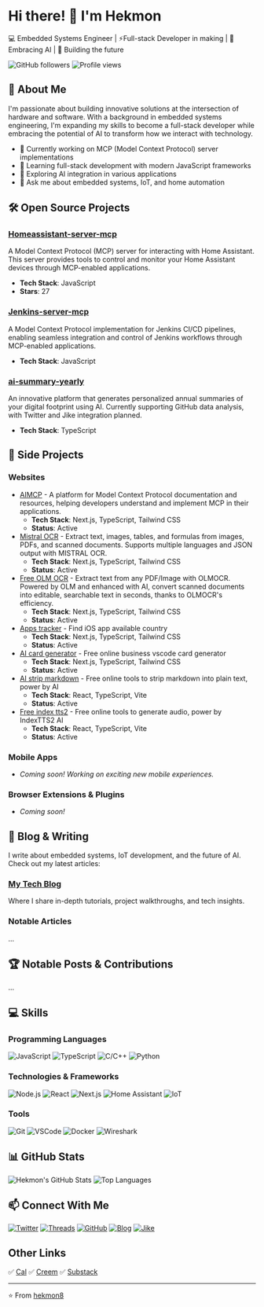 # Hi there! 👋 I'm Hekmon

💻 Embedded Systems Engineer | ⚡Full-stack Developer in making | 🤖 Embracing AI | 🚀 Building the future

![GitHub followers](https://img.shields.io/github/followers/hekmon8?style=social)
![Profile views](https://komarev.com/ghpvc/?username=hekmon8&color=brightgreen)

## 🚀 About Me

I'm passionate about building innovative solutions at the intersection of hardware and software. With a background in embedded systems engineering, I'm expanding my skills to become a full-stack developer while embracing the potential of AI to transform how we interact with technology.

- 🔭 Currently working on MCP (Model Context Protocol) server implementations
- 🌱 Learning full-stack development with modern JavaScript frameworks
- 🤖 Exploring AI integration in various applications
- 💬 Ask me about embedded systems, IoT, and home automation

## 🛠️ Open Source Projects

### [Homeassistant-server-mcp](https://github.com/hekmon8/Homeassistant-server-mcp)
A Model Context Protocol (MCP) server for interacting with Home Assistant. This server provides tools to control and monitor your Home Assistant devices through MCP-enabled applications.
- **Tech Stack**: JavaScript
- **Stars**: 27

### [Jenkins-server-mcp](https://github.com/hekmon8/Jenkins-server-mcp)
A Model Context Protocol implementation for Jenkins CI/CD pipelines, enabling seamless integration and control of Jenkins workflows through MCP-enabled applications.
- **Tech Stack**: JavaScript

### [ai-summary-yearly](https://github.com/hekmon8/ai-summary-yearly)
An innovative platform that generates personalized annual summaries of your digital footprint using AI. Currently supporting GitHub data analysis, with Twitter and Jike integration planned.
- **Tech Stack**: TypeScript

## 🎯 Side Projects

### Websites
- [AIMCP](https://www.aimcp.info/en) - A platform for Model Context Protocol documentation and resources, helping developers understand and implement MCP in their applications.
  - **Tech Stack**: Next.js, TypeScript, Tailwind CSS
  - **Status**: Active
- [Mistral OCR](https://www.mistralocr.app/) - Extract text, images, tables, and formulas from images, PDFs, and scanned documents. Supports multiple languages and JSON output with MISTRAL OCR.
  - **Tech Stack**: Next.js, TypeScript, Tailwind CSS
  - **Status**: Active
- [Free OLM OCR](https://www.freeolmocr.com) - Extract text from any PDF/Image with OLMOCR. Powered by OLM and enhanced with AI, convert scanned documents into editable, searchable text in seconds, thanks to OLMOCR's efficiency.
  - **Tech Stack**: Next.js, TypeScript, Tailwind CSS
  - **Status**: Active
- [Apps tracker](https://apps.thistools.app) - Find iOS app available country
  - **Tech Stack**: Next.js, TypeScript, Tailwind CSS
  - **Status**: Active
- [AI card generator](https://card.thistools.app) - Free online business vscode card generator
  - **Tech Stack**: Next.js, TypeScript, Tailwind CSS
  - **Status**: Active
- [AI strip markdown](https://stripmd.thistools.app) - Free online tools to strip markdown into plain text, power by AI
  - **Tech Stack**: React, TypeScript, Vite
  - **Status**: Active
- [Free index tts2](https://freeindextts.com/) - Free online tools to generate audio, power by IndexTTS2 AI
  - **Tech Stack**: React, TypeScript, Vite
  - **Status**: Active

### Mobile Apps
- *Coming soon! Working on exciting new mobile experiences.*

### Browser Extensions & Plugins
- *Coming soon!*

## 📝 Blog & Writing

I write about embedded systems, IoT development, and the future of AI. Check out my latest articles:

### [My Tech Blog](https://blog.hekmon.com)
Where I share in-depth tutorials, project walkthroughs, and tech insights.

### Notable Articles

...

## 🏆 Notable Posts & Contributions

...

## 💻 Skills

### Programming Languages
![JavaScript](https://img.shields.io/badge/-JavaScript-F7DF1E?style=flat-square&logo=javascript&logoColor=black)
![TypeScript](https://img.shields.io/badge/-TypeScript-3178C6?style=flat-square&logo=typescript&logoColor=white)
![C/C++](https://img.shields.io/badge/-C/C++-00599C?style=flat-square&logo=c%2B%2B&logoColor=white)
![Python](https://img.shields.io/badge/-Python-3776AB?style=flat-square&logo=python&logoColor=white)

### Technologies & Frameworks
![Node.js](https://img.shields.io/badge/-Node.js-339933?style=flat-square&logo=node.js&logoColor=white)
![React](https://img.shields.io/badge/-React-61DAFB?style=flat-square&logo=react&logoColor=black)
![Next.js](https://img.shields.io/badge/-Next.js-000000?style=flat-square&logo=next.js&logoColor=white)
![Home Assistant](https://img.shields.io/badge/-Home_Assistant-41BDF5?style=flat-square&logo=homeassistant&logoColor=white)
![IoT](https://img.shields.io/badge/-IoT-E44D26?style=flat-square)
### Tools
![Git](https://img.shields.io/badge/-Git-F05032?style=flat-square&logo=git&logoColor=white)
![VSCode](https://img.shields.io/badge/-VSCode-007ACC?style=flat-square&logo=visual-studio-code&logoColor=white)
![Docker](https://img.shields.io/badge/-Docker-2496ED?style=flat-square&logo=docker&logoColor=white)
![Wireshark](https://img.shields.io/badge/-Wireshark-1679A7?style=flat-square&logo=wireshark&logoColor=white)

## 📊 GitHub Stats

![Hekmon's GitHub Stats](https://github-readme-stats.vercel.app/api?username=hekmon8&show_icons=true&theme=radical)
![Top Languages](https://github-readme-stats.vercel.app/api/top-langs/?username=hekmon8&layout=compact&theme=radical)

## 📫 Connect With Me

[![Twitter](https://img.shields.io/badge/-Twitter-1DA1F2?style=for-the-badge&logo=twitter&logoColor=white)](https://twitter.com/hhkkmon)
[![Threads](https://img.shields.io/badge/-Threads-000000?style=for-the-badge&logo=threads&logoColor=white)](https://www.threads.net/@mrhkmon/)
[![GitHub](https://img.shields.io/badge/-GitHub-181717?style=for-the-badge&logo=github&logoColor=white)](https://github.com/hekmon8)
[![Blog](https://img.shields.io/badge/-Blog-FFA500?style=for-the-badge&logo=rss&logoColor=white)](https://blog.hekmon.com)
[![Jike](https://img.shields.io/badge/-Jike-FFD700?style=for-the-badge&logo=data:image/svg+xml;base64,PHN2ZyB4bWxucz0iaHR0cDovL3d3dy53My5vcmcvMjAwMC9zdmciIHZpZXdCb3g9IjAgMCAyNCAyNCI+PHBhdGggZD0iTTEyIDJDNi40NzcgMiAyIDYuNDc3IDIgMTJzNC40NzcgMTAgMTAgMTAgMTAtNC40NzcgMTAtMTBTMTcuNTIzIDIgMTIgMnptLjUgMTQuMjVoLTF2LTIuNWgxdjIuNXptMi41LTcuNWgtMnY2aC0ydi02aC0ybC0xLTIuNSA2LjUgMSAxLjUgMS41eiIvPjwvc3ZnPg==&logoColor=black)](https://okjk.co/nFLeZa)

## Other Links
✅ [Cal](https://cal.com/hekmon)
✅ [Creem](https://www.creem.io/bip/hekmon)
✅ [Substack](https://substack.com/@hekmon8)

---

⭐️ From [hekmon8](https://github.com/hekmon8)

